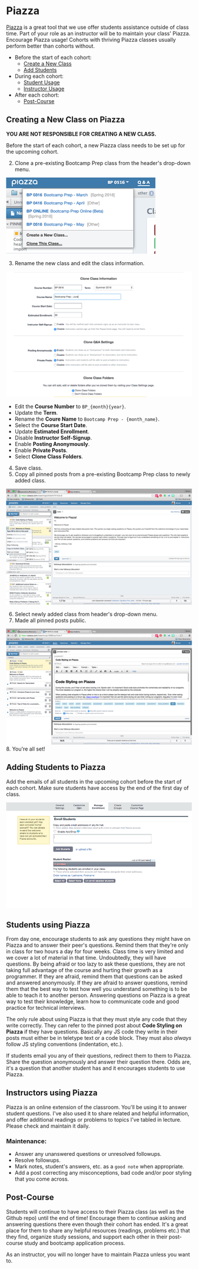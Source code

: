 # Piazza

[Piazza](https://piazza.com/) is a great tool that we use offer students assistance outside of class time. Part of your role as an instructor will be to maintain your class' Piazza. Encourage Piazza usage! Cohorts with thriving Piazza classes usually perform better than cohorts without.

+ Before the start of each cohort:
  + [Create a New Class][new-class]
  + [Add Students][add-students]
+ During each cohort:
  + [Student Usage][students]
  + [Instructor Usage][instructors]
+ After each cohort:
  + [Post-Course][post-course]

[new-class]:#creating-a-new-class-on-piazza
[add-students]:#adding-students-to-piazza
[students]:#students-using-piazza
[instructors]:#instructors-using-piazza
[post-course]:#post-course

## Creating a New Class on Piazza

**YOU ARE NOT RESPONSIBLE FOR CREATING A NEW CLASS.**

Before the start of each cohort, a new Piazza class needs to be set up for the upcoming cohort.

2. Clone a pre-existing Bootcamp Prep class from the header's drop-down menu.

  ![clone_class](./images/piazza_clone_class.png)

3. Rename the new class and edit the class information.

  ![rename_class](./images/piazza_class_info.png)

  + Edit the **Course Number** to `BP_{month}{year}`.
  + Update the **Term**.
  + Rename the **Coure Name** to `Bootcamp Prep - {month_name}`.
  + Select the **Course Start Date**.
  + Update **Estimated Enrollment**.
  + Disable **Instructor Self-Signup**.
  + Enable **Posting Anonymously**.
  + Enable **Private Posts**.
  + Select **Clone Class Folders**.

4. Save class.
5. Copy all pinned posts from a pre-existing Bootcamp Prep class to newly added class.

  ![copy_post](./images/piazza_copy_posts.png)

6. Select newly added class from header's drop-down menu.
7. Made all pinned posts public.

  ![make_post_public](./images/piazza_make_post_public.png)
8. You're all set!

## Adding Students to Piazza

Add the emails of all students in the upcoming cohort before the start of each cohort. Make sure students have access by the end of the first day of class.

![add_students](./images/piazza_add_students.png)

## Students using Piazza

From day one, encourage students to ask any questions they might have on Piazza and to answer their peer's questions. Remind them that they're only in class for two hours a day for four weeks. Class time is very limited and we cover a lot of material in that time. Undoubtedly, they will have questions. By being afraid or too lazy to ask these questions, they are not taking full advantage of the course and hurting their growth as a programmer. If they are afraid, remind them that questions can be asked and answered anonymously. If they are afraid to answer questions, remind them that the best way to test how well you understand something is to be able to teach it to another person. Answering questions on Piazza is a great way to test their knowledge, learn how to communicate code and good practice for technical interviews.

The only rule about using Piazza is that they must style any code that they write correctly. They can refer to the pinned post about **Code Styling on Piazza** if they have questions. Basically any JS code they write in their posts must either be in teletype text or a code block. They must also *always* follow JS styling conventions (indentation, etc.).

If students email you any of their questions, redirect them to them to Piazza. Share the question anonymously and answer their question there. Odds are, it's a question that another student has and it encourages students to use Piazza.

## Instructors using Piazza

Piazza is an online extension of the classroom. You'll be using it to answer student questions. I've also used it to share related and helpful information, and offer additional readings or problems to topics I've tabled in lecture. Please check and maintain it daily.

### Maintenance:
+ Answer any unanswered questions or unresolved followups.
+ Resolve followups.
+ Mark notes, student's answers, etc. as a `good note` when appropriate.
+ Add a post correcting any misconceptions, bad code and/or poor styling that you come across.

## Post-Course

Students will continue to have access to their Piazza class (as well as the Github repo) until the end of time! Encourage them to continue asking and answering questions there even though their cohort has ended. It's a great place for them to share any helpful resources (readings, problems etc.) that they find, organize study sessions, and support each other in their post-course study and bootcamp application process.

As an instructor, you will no longer have to maintain Piazza unless you want to.
